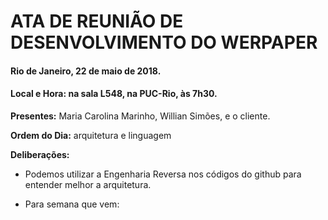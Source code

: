 # ATA DE REUNIÃO DE DESENVOLVIMENTO DO WERPAPER
#### Rio de Janeiro, 22 de maio de 2018.
#### Local e Hora: na sala L548, na PUC-Rio, às 7h30.


**Presentes:** Maria Carolina Marinho, Willian Simões, e o cliente.

**Ordem do Dia:** arquitetura e linguagem

**Deliberações:**

- Podemos utilizar a Engenharia Reversa nos códigos do github para entender melhor a arquitetura.

- Para semana que vem:





